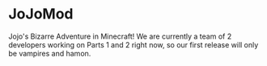 # JoJoMod
Jojo's Bizarre Adventure in Minecraft!
We are currently a team of 2 developers working on Parts 1 and 2 right now, so our first release will only be vampires and hamon. 
